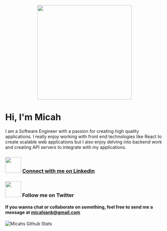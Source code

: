 <div>
  <div align="center">
  <img width="300px" src=https://i.ibb.co/dPtXdHj/micah.png" >
  </div>
</div>

# Hi, I'm Micah
I am a Software Engineer with a passion for creating high quality applications.
I really enjoy working with front end technologies like React to create scalable web applications but I also enjoy delving into backend work and creating API servers to integrate with my applications.


### [<img width="50" src="https://cdn.jsdelivr.net/npm/simple-icons@v3/icons/linkedin.svg" />](https://www.linkedin.com/in/micah-jank/) <a href="https://www.linkedin.com/in/micah-jank/">Connect with me on Linkedin</a>

### [<img width="50" src="https://cdn.jsdelivr.net/npm/simple-icons@3.7.0/icons/twitter.svg" />](https://twitter.com/micahjanke) Follow me on Twitter
  
#### If you wanna chat or collaborate on something, feel free to send me a message at <a href="mailto:micahjank@gmail.com">micahjank@gmail.com</a>

<img alt='Micahs Github Stats' src='https://github-readme-stats-k4dpfooit.vercel.app/api?username=micahjank&show_icons=true&hide_border=true'/>
<!--
**MicahJank/MicahJank** is a ✨ _special_ ✨ repository because its `README.md` (this file) appears on your GitHub profile.

Here are some ideas to get you started:

- 🔭 I’m currently working on ...
- 🌱 I’m currently learning ...
- 👯 I’m looking to collaborate on ...
- 🤔 I’m looking for help with ...
- 💬 Ask me about ...
- 📫 How to reach me: ...
- 😄 Pronouns: ...
- ⚡ Fun fact: ...
-->
